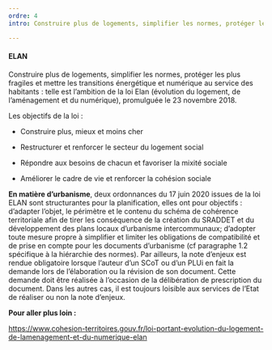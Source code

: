 ```yaml
---
ordre: 4
intro: Construire plus de logements, simplifier les normes, protéger les plus fragiles et mettre les transitions énergétique et numérique au service des habitants : telle est l’ambition de la loi Elan (évolution du logement, de l’aménagement et du numérique), promulguée le 23 novembre 2018.

---
```


#### ELAN

Construire plus de logements, simplifier les normes, protéger les plus fragiles et mettre les transitions énergétique et numérique au service des habitants : telle est l’ambition de la loi Elan (évolution du logement, de l’aménagement et du numérique), promulguée le 23 novembre 2018.

Les objectifs de la loi :

- Construire plus, mieux et moins cher
 	
- Restructurer et renforcer le secteur du logement social
 	
- Répondre aux besoins de chacun et favoriser la mixité sociale
 	
- Améliorer le cadre de vie et renforcer la cohésion sociale


**En matière d’urbanisme**, deux ordonnances du 17 juin 2020 issues de la loi ELAN sont structurantes pour la planification, elles ont pour objectifs :
d’adapter l’objet, le périmètre et le contenu du schéma de cohérence territoriale afin de tirer les conséquence de la création du SRADDET et du développement des plans locaux d’urbanisme intercommunaux;
d’adopter toute mesure propre à simplifier et limiter les obligations de compatibilité et de prise en compte pour les documents d’urbanisme (cf paragraphe 1.2 spécifique à la hiérarchie des normes).
Par ailleurs, la note d’enjeux est rendue obligatoire lorsque l’auteur d’un SCoT ou d’un PLUi en fait la demande lors de l’élaboration ou la révision de son document. Cette demande doit être réalisée à l’occasion de la délibération de prescription du document. Dans les autres cas, il est toujours loisible aux services de l’Etat de réaliser ou non la note d’enjeux.

**Pour aller plus loin :**

https://www.cohesion-territoires.gouv.fr/loi-portant-evolution-du-logement-de-lamenagement-et-du-numerique-elan

